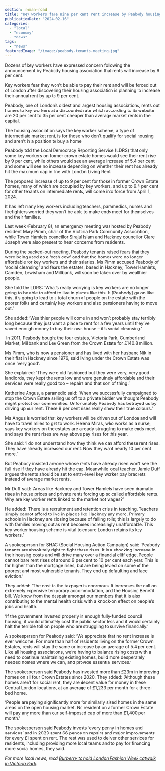 ```yaml
---
section: roman-road
title: "Key workers face nine per cent rent increase by Peabody housing association"
publicationDate: "2024-02-16"
categories: 
  - "local"
  - "economy"
  - "news"
tags: 
  - "news"
featuredImage: "/images/peabody-tenants-meeting.jpg"
---
```


Dozens of key workers have expressed concern following the announcement by Peabody housing association that rents will increase by 9 per cent.

Key workers fear they won’t be able to pay their rent and will be forced out of London after discovering their housing association is planning to increase their annual rent by up to 9 per cent.

Peabody, one of London’s oldest and largest housing associations, rents out homes to key workers at a discounted rate which according to its website are 20 per cent to 35 per cent cheaper than average market rents in the capital.

The housing association says the key worker scheme, a type of intermediate market rent, is for those who don’t qualify for social housing and aren’t in a position to buy a home. 

Peabody told the Local Democracy Reporting Service (LDRS) that only some key workers on former crown estate homes would see their rent rise by 9 per cent, while others would see an average increase of 5.4 per cent and some will see no increase depending on whether their rent has already hit the maximum cap in line with London Living Rent.

The proposed increase of up to 9 per cent for those in former Crown Estate homes, many of which are occupied by key workers, and up to 9.4 per cent for other tenants on intermediate rents, will come into force from April 1, 2024.

It has left many key workers including teachers, paramedics, nurses and firefighters worried they won’t be able to make ends meet for themselves and their families.

Last week (February 8), an emergency meeting was hosted by Peabody resident Mary Pimm, chair of the Victoria Park Community Association, while Tower Hamlets councillor Sirajul Islam and Hackney councillor Clare Joseph were also present to hear concerns from residents.

During the packed-out meeting, Peabody tenants raised fears that they were being used as a ‘cash cow’ and that the homes were no longer affordable for key workers and their salaries. Ms Pimm accused Peabody of ‘social cleansing’ and fears the estates, based in Hackney, Tower Hamlets, Camden, Lewisham and Millbank, will soon be taken over by wealthier people.

She told the LDRS: ‘What’s really worrying is key workers are no longer going to be able to afford to live in places like this. If \[Peabody\] go on like this, it’s going to lead to a total churn of people on the estate with the poorer folks and certainly key workers and also pensioners having to move out.’

She added: ‘Wealthier people will come in and won’t probably stay terribly long because they just want a place to rent for a few years until they’ve saved enough money to buy their own house – it’s social cleansing.’

 In 2011, Peabody bought the four estates, Victoria Park, Cumberland Market, Millbank and Lee Green from the Crown Estate for £140.8 million.

Ms Pimm, who is now a pensioner and has lived with her husband Nik in their flat in Hackney since 1976, said living under the Crown Estate was once ‘very good’. 

She explained: ‘They were old fashioned but they were very, very good landlords, they kept the rents low and were genuinely affordable and their services were really good too – repairs and that sort of thing.’

Katherine Angus, a paramedic said: ‘When we successfully campaigned to stop the Crown Estate selling us off to a private bidder we thought Peabody might protect our communities. Unfortunately Peabody has betrayed us by driving up our rent. These 9 per cent rises really show their true colours.’

Ms Angus is worried that key workers will be driven out of London and will have to travel miles to get to work. Helena Miras, who works as a nurse, says key workers on the estates are already struggling to make ends meet and says the rent rises are way above pay rises for this year.

She said: ‘I do not understand how they think we can afford these rent rises. They have already increased our rent. Now they want nearly 10 per cent more.’

But Peabody insisted anyone whose rents have already risen won’t see the full rise if they have already hit the cap. Meanwhile local teacher, Jamie Duff argues the rents should be set to entry-level key worker pay brackets instead of average market rents.

Mr Duff said: ‘Areas like Hackney and Tower Hamlets have seen dramatic rises in house prices and private rents forcing up so called affordable rents. Why are key worker rents linked to the market not wages?’

He added: ‘There is a recruitment and retention crisis in teaching. Teachers simply cannot afford to live in places like Hackney any more. Primary schools in Hackney are closing because of falling rolls; this is largely to do with families moving out as rent becomes increasingly unaffordable. This key worker housing scheme is vital to ensure London retains its key workers.’

A spokesperson for SHAC (Social Housing Action Campaign) said: ‘Peabody tenants are absolutely right to fight these rises. It is a shocking increase in their housing costs and will drive many over a financial cliff edge. People cannot bare rent rises of around 9 per cent to 10 per cent each year. This is far higher than the mortgage rises, but are being levied on some of the poorest and most vulnerable tenants. They end up defaulting and face eviction.’

They added: ‘The cost to the taxpayer is enormous. It increases the call on extremely expensive temporary accommodation, and the Housing Benefit bill. We know from the despair amongst our members that it is also contributing to the mental health crisis with a knock-on effect on people’s jobs and health.

‘If the government invested properly in enough fully-funded council housing, it would ultimately cost the public sector less and it would certainly halt the terrible toll on people who are struggling to survive financially.’

A spokesperson for Peabody said: ‘We appreciate that no rent increase is ever welcome. For more than half of residents living on the former Crown Estates, rents will stay the same or increase by an average of 5.4 per cent. Like all housing associations, we’re having to balance rising costs with a need to continue maintaining existing homes, build more desperately needed homes where we can, and provide essential services.’

The spokesperson said Peabody has invested more than £23m in improving homes on all four Crown Estates since 2020. They added: ‘Although these homes aren’t for social rent, they are decent value for money in these Central London locations, at an average of £1,233 per month for a three-bed home.

‘People are paying significantly more for similarly sized homes in the same areas on the open housing market. No resident on a former Crown Estate will pay any more than our self-imposed cap of more than £1,400 per month.’

The spokesperson said Peabody invests ‘every penny in homes and services’ and in 2023 spent 66 pence on repairs and major improvements for every £1 spent on rent. The rest was used to deliver other services for residents, including providing more local teams and to pay for financing more social homes, they said.

_For more local news, read_ [_Burberry to hold London Fashion Week catwalk in Victoria Park_](https://romanroadlondon.com/london-fashion-week-victoria-park-burberry-residents-reaction/)_._

